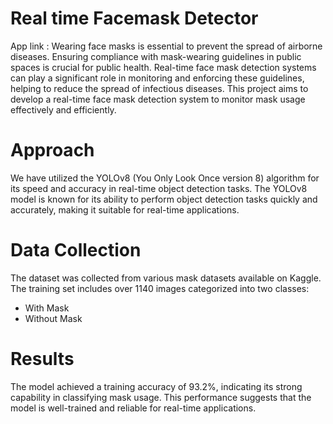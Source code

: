 # Real time Facemask Detector
App link : 
Wearing face masks is essential to prevent the spread of airborne diseases. Ensuring compliance with mask-wearing guidelines in public spaces is crucial for public health. Real-time face mask detection systems can play a significant role in monitoring and enforcing these guidelines, helping to reduce the spread of infectious diseases. This project aims to develop a real-time face mask detection system to monitor mask usage effectively and efficiently.

# Approach
We have utilized the YOLOv8 (You Only Look Once version 8) algorithm for its speed and accuracy in real-time object detection tasks. The YOLOv8 model is known for its ability to perform object detection tasks quickly and accurately, making it suitable for real-time applications.

# Data Collection
The dataset was collected from various mask datasets available on Kaggle. The training set includes over 1140 images categorized into two classes:

* With Mask
* Without Mask

# Results
The model achieved a training accuracy of 93.2%, indicating its strong capability in classifying mask usage. This performance suggests that the model is well-trained and reliable for real-time applications.



